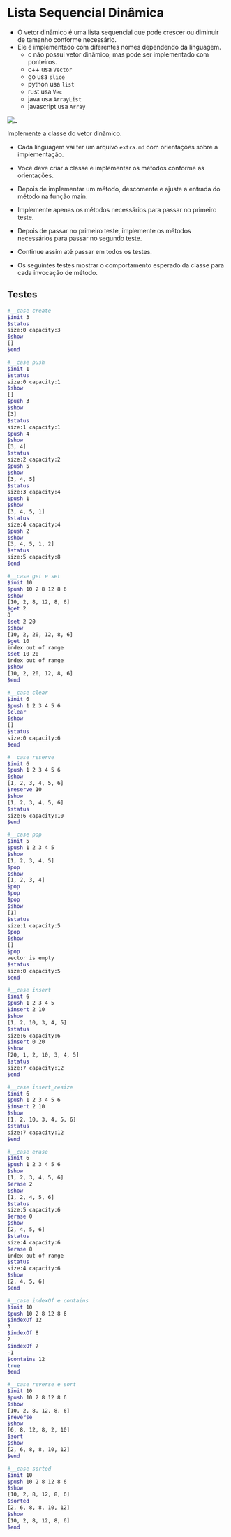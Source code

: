 
# Lista Sequencial Dinâmica

- O vetor dinâmico é uma lista sequencial que pode crescer ou diminuir de tamanho conforme necessário.
- Ele é implementado com diferentes nomes dependendo da linguagem.
  - c não possui vetor dinâmico, mas pode ser implementado com ponteiros.
  - c++ usa `Vector`
  - go usa `slice`
  - python usa `list`
  - rust usa `Vec`
  - java usa `ArrayList`
  - javascript usa `Array`

![_](https://raw.githubusercontent.com/qxcodeed/arcade/master/base/vetbuild/cover.jpg)

Implemente a classe do vetor dinâmico.

- Cada linguagem vai ter um arquivo `extra.md` com orientações sobre a implementação.
- Você deve criar a classe e implementar os métodos conforme as orientações.
- Depois de implementar um método, descomente e ajuste a entrada do método na função main.
- Implemente apenas os métodos necessários para passar no primeiro teste.
- Depois de passar no primeiro teste, implemente os métodos necessários para passar no segundo teste.
- Continue assim até passar em todos os testes.

- Os seguintes testes mostrar o comportamento esperado da classe para cada invocação de método.

## Testes

```bash
#__case create
$init 3
$status
size:0 capacity:3
$show
[]
$end
```

```bash
#__case push
$init 1
$status
size:0 capacity:1
$show
[]
$push 3
$show
[3]
$status
size:1 capacity:1
$push 4
$show
[3, 4]
$status
size:2 capacity:2
$push 5
$show
[3, 4, 5]
$status
size:3 capacity:4
$push 1
$show
[3, 4, 5, 1]
$status
size:4 capacity:4
$push 2
$show
[3, 4, 5, 1, 2]
$status
size:5 capacity:8
$end
```

```bash
#__case get e set
$init 10
$push 10 2 8 12 8 6
$show
[10, 2, 8, 12, 8, 6]
$get 2
8
$set 2 20
$show
[10, 2, 20, 12, 8, 6]
$get 10
index out of range
$set 10 20
index out of range
$show
[10, 2, 20, 12, 8, 6]
$end
```

```bash
#__case clear
$init 6
$push 1 2 3 4 5 6
$clear
$show
[]
$status
size:0 capacity:6
$end
```

```bash
#__case reserve
$init 6
$push 1 2 3 4 5 6
$show
[1, 2, 3, 4, 5, 6]
$reserve 10
$show
[1, 2, 3, 4, 5, 6]
$status
size:6 capacity:10
$end
```

```bash
#__case pop
$init 5
$push 1 2 3 4 5
$show
[1, 2, 3, 4, 5]
$pop
$show
[1, 2, 3, 4]
$pop
$pop
$pop
$show
[1]
$status
size:1 capacity:5
$pop
$show
[]
$pop
vector is empty
$status
size:0 capacity:5
$end
```

```bash
#__case insert
$init 6
$push 1 2 3 4 5
$insert 2 10
$show
[1, 2, 10, 3, 4, 5]
$status
size:6 capacity:6
$insert 0 20
$show
[20, 1, 2, 10, 3, 4, 5]
$status
size:7 capacity:12
$end
```

```bash
#__case insert_resize
$init 6
$push 1 2 3 4 5 6
$insert 2 10
$show
[1, 2, 10, 3, 4, 5, 6]
$status
size:7 capacity:12
$end
```

```bash
#__case erase
$init 6
$push 1 2 3 4 5 6
$show
[1, 2, 3, 4, 5, 6]
$erase 2
$show
[1, 2, 4, 5, 6]
$status
size:5 capacity:6
$erase 0
$show
[2, 4, 5, 6]
$status
size:4 capacity:6
$erase 8
index out of range
$status
size:4 capacity:6
$show
[2, 4, 5, 6]
$end
```

```bash
#__case indexOf e contains
$init 10
$push 10 2 8 12 8 6
$indexOf 12
3
$indexOf 8
2
$indexOf 7
-1
$contains 12
true
$end
```

```bash
#__case reverse e sort
$init 10
$push 10 2 8 12 8 6
$show
[10, 2, 8, 12, 8, 6]
$reverse
$show
[6, 8, 12, 8, 2, 10]
$sort
$show
[2, 6, 8, 8, 10, 12]
$end
```

```bash
#__case sorted
$init 10
$push 10 2 8 12 8 6
$show
[10, 2, 8, 12, 8, 6]
$sorted
[2, 6, 8, 8, 10, 12]
$show
[10, 2, 8, 12, 8, 6]
$end
```
